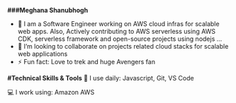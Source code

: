 **###Meghana Shanubhogh**

- 🔭 I am a Software Engineer working on AWS cloud infras for scalable web apps. Also, Actively contributing to AWS serverless using AWS CDK,  serverless framework and open-source projects using nodejs ...
- 👯 I’m looking to collaborate on projects related cloud stacks for scalable web applications 
- ⚡ Fun fact: Love to trek and huge Avengers fan

**#Technical Skills & Tools**
🚀 I use daily: Javascript, Git, VS Code

💻 I work using: Amazon AWS 

